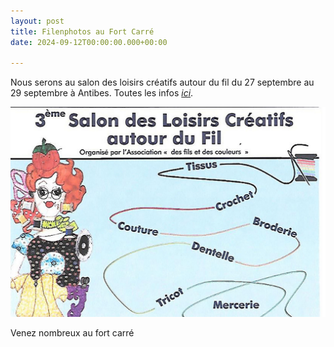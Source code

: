 ```yaml
---
layout: post
title: Filenphotos au Fort Carré
date: 2024-09-12T00:00:00.000+00:00

---
```



Nous serons au salon des loisirs créatifs autour du fil du 27 septembre au 29 septembre à Antibes. Toutes les infos [_ici_](https://www.antibes-juanlespins.com/information/agenda/3e-salon-des-loisirs-creatifs-autour-du-fil).

![](/images/salon_2024.jpg)

Venez nombreux au fort carré
